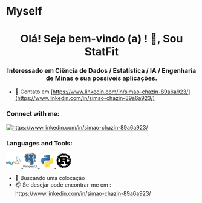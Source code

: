 # Myself
<h1 align="center">Olá! Seja bem-vindo (a) ! 👋, Sou StatFit </h1>
<h3 align="center">Interessado em Ciência de Dados / Estatística / IA / Engenharia de Minas e sua possíveis aplicações.</h3>

- 📄 Contato em [https://www.linkedin.com/in/simao-chazin-89a6a923/](https://www.linkedin.com/in/simao-chazin-89a6a923/)

<h3 align="left">Connect with me:</h3>
<p align="left">
<a href="https://linkedin.com/in/https://www.linkedin.com/in/simao-chazin-89a6a923/" target="blank"><img align="center" src="https://raw.githubusercontent.com/rahuldkjain/github-profile-readme-generator/master/src/images/icons/Social/linked-in-alt.svg" alt="https://www.linkedin.com/in/simao-chazin-89a6a923/" height="30" width="40" /></a>
</p>

<h3 align="left">Languages and Tools:</h3>
<p align="left"> <a href="https://www.mysql.com/" target="_blank" rel="noreferrer"> <img src="https://raw.githubusercontent.com/devicons/devicon/master/icons/mysql/mysql-original-wordmark.svg" alt="mysql" width="40" height="40"/> </a> <a href="https://www.postgresql.org" target="_blank" rel="noreferrer"> <img src="https://raw.githubusercontent.com/devicons/devicon/master/icons/postgresql/postgresql-original-wordmark.svg" alt="postgresql" width="40" height="40"/> </a> <a href="https://www.python.org" target="_blank" rel="noreferrer"> <img src="https://raw.githubusercontent.com/devicons/devicon/master/icons/python/python-original.svg" alt="python" width="40" height="40"/> </a> <a href="https://www.rust-lang.org" target="_blank" rel="noreferrer"> <img src="https://raw.githubusercontent.com/devicons/devicon/master/icons/rust/rust-plain.svg" alt="rust" width="40" height="40"/> </a> </p>

- 🔭 Buscando uma colocação
- 📫 Se desejar pode encontrar-me em : https://www.linkedin.com/in/simao-chazin-89a6a923/
